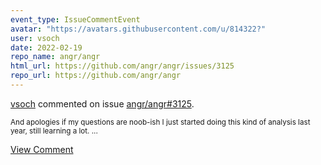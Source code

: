 ```yaml
---
event_type: IssueCommentEvent
avatar: "https://avatars.githubusercontent.com/u/814322?"
user: vsoch
date: 2022-02-19
repo_name: angr/angr
html_url: https://github.com/angr/angr/issues/3125
repo_url: https://github.com/angr/angr
---
```


<a href='https://github.com/vsoch' target='_blank'>vsoch</a> commented on issue <a href='https://github.com/angr/angr/issues/3125' target='_blank'>angr/angr#3125</a>.

<small>And apologies if my questions are noob-ish I just started doing this kind of analysis last year, still learning a lot. ...</small>

<a href='https://github.com/angr/angr/issues/3125' target='_blank'>View Comment</a>